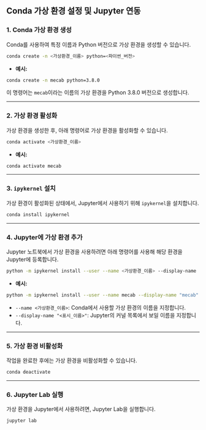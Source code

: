 ## Conda 가상 환경 설정 및 Jupyter 연동

### 1. Conda 가상 환경 생성

Conda를 사용하여 특정 이름과 Python 버전으로 가상 환경을 생성할 수 있습니다.

```bash
conda create -n <가상환경_이름> python=<파이썬_버전>
```

- **예시:**

```bash
conda create -n mecab python=3.8.0
```

이 명령어는 `mecab`이라는 이름의 가상 환경을 Python 3.8.0 버전으로 생성합니다.

---

### 2. 가상 환경 활성화

가상 환경을 생성한 후, 아래 명령어로 가상 환경을 활성화할 수 있습니다.

```bash
conda activate <가상환경_이름>
```

- **예시:**

```bash
conda activate mecab
```

---

### 3. `ipykernel` 설치

가상 환경이 활성화된 상태에서, Jupyter에서 사용하기 위해 `ipykernel`을 설치합니다.

```bash
conda install ipykernel
```

---

### 4. Jupyter에 가상 환경 추가

Jupyter 노트북에서 가상 환경을 사용하려면 아래 명령어를 사용해 해당 환경을 Jupyter에 등록합니다.

```bash
python -m ipykernel install --user --name <가상환경_이름> --display-name "<표시_이름>"
```

- **예시:**

```bash
python -m ipykernel install --user --name mecab --display-name "mecab"
```

- `--name <가상환경_이름>`: Conda에서 사용할 가상 환경의 이름을 지정합니다.
- `--display-name "<표시_이름>"`: Jupyter의 커널 목록에서 보일 이름을 지정합니다.

---

### 5. 가상 환경 비활성화

작업을 완료한 후에는 가상 환경을 비활성화할 수 있습니다.

```bash
conda deactivate
```

---

### 6. Jupyter Lab 실행

가상 환경을 Jupyter에서 사용하려면, Jupyter Lab을 실행합니다.

```bash
jupyter lab
```
